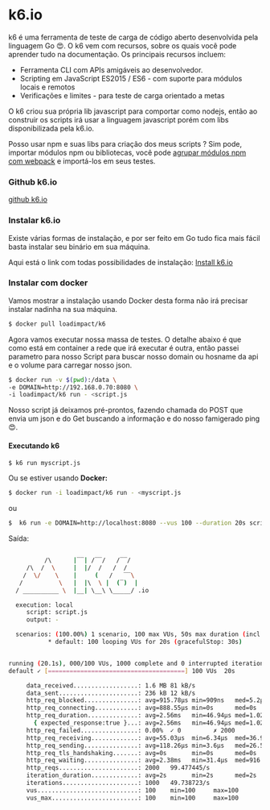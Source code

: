 # k6.io

k6 é uma ferramenta de teste de carga de código aberto desenvolvida pela linguagem Go 😍. O k6 vem com recursos, sobre os quais você pode aprender tudo na documentação. Os principais recursos incluem:

- Ferramenta CLI com APIs amigáveis ​​ao desenvolvedor.
- Scripting em JavaScript ES2015 / ES6 - com suporte para módulos locais e remotos
- Verificações e limites - para teste de carga orientado a metas

O k6 criou sua própria lib javascript para comportar como nodejs, então ao construir os scripts irá usar a linguagem javascript porém com libs disponibilizada pela k6.io.

Posso usar npm e suas libs para criação dos meus scripts ?
Sim pode, importar módulos npm ou bibliotecas, você pode [agrupar módulos npm com webpack](https://k6.io/docs/using-k6/modules/#bundling-node-modules) e importá-los em seus testes.

### Github k6.io
[github k6.io](https://github.com/k6io/k6)

### Instalar k6.io

Existe várias formas de instalação, e por ser feito em Go tudo fica mais fácil basta instalar seu binário em sua máquina.

Aqui está o link com todas possibilidades de instalação:
[Install k6.io](https://k6.io/docs/getting-started/installation/)

### Instalar com docker

Vamos mostrar a instalação usando Docker desta forma não irá precisar instalar nadinha na sua máquina.

```bash
$ docker pull loadimpact/k6
```

Agora vamos executar nossa massa de testes. O detalhe abaixo é que como está em container a rede que irá executar é outra, então passei parametro para nosso Script para buscar nosso domain ou hosname da api e o volume para carregar nosso json.
```bash
$ docker run -v $(pwd):/data \
-e DOMAIN=http://192.168.0.70:8080 \
-i loadimpact/k6 run - <script.js
```
Nosso script já deixamos pré-prontos, fazendo chamada do POST que envia um json e do Get buscando a informação e do nosso famigerado ping 😍.

#### Executando k6

```bash
$ k6 run myscript.js
```
Ou se estiver usando **Docker:**
```bash
$ docker run -i loadimpact/k6 run - <myscript.js
```
ou

```bash
$  k6 run -e DOMAIN=http://localhost:8080 --vus 100 --duration 20s script.js

```

Saída:
```bash

          /\      |‾‾| /‾‾/   /‾‾/   
     /\  /  \     |  |/  /   /  /    
    /  \/    \    |     (   /   ‾‾\  
   /          \   |  |\  \ |  (‾)  | 
  / __________ \  |__| \__\ \_____/ .io

  execution: local
     script: script.js
     output: -

  scenarios: (100.00%) 1 scenario, 100 max VUs, 50s max duration (incl. graceful stop):
           * default: 100 looping VUs for 20s (gracefulStop: 30s)


running (20.1s), 000/100 VUs, 1000 complete and 0 interrupted iterations
default ✓ [======================================] 100 VUs  20s

     data_received..................: 1.6 MB 81 kB/s
     data_sent......................: 236 kB 12 kB/s
     http_req_blocked...............: avg=915.78µs min=909ns   med=5.2µs    max=28.05ms p(90)=9.32µs   p(95)=188.61µs
     http_req_connecting............: avg=888.55µs min=0s      med=0s       max=27.65ms p(90)=0s       p(95)=2.91µs  
     http_req_duration..............: avg=2.56ms   min=46.94µs med=1.02ms   max=27.01ms p(90)=6.83ms   p(95)=9.41ms  
       { expected_response:true }...: avg=2.56ms   min=46.94µs med=1.02ms   max=27.01ms p(90)=6.83ms   p(95)=9.41ms  
     http_req_failed................: 0.00%  ✓ 0         ✗ 2000 
     http_req_receiving.............: avg=55.03µs  min=6.34µs  med=36.93µs  max=3.45ms  p(90)=92.03µs  p(95)=112.41µs
     http_req_sending...............: avg=118.26µs min=3.6µs   med=26.56µs  max=25.99ms p(90)=180.94µs p(95)=447.84µs
     http_req_tls_handshaking.......: avg=0s       min=0s      med=0s       max=0s      p(90)=0s       p(95)=0s      
     http_req_waiting...............: avg=2.38ms   min=31.4µs  med=916.17µs max=21.12ms p(90)=6.53ms   p(95)=9.19ms  
     http_reqs......................: 2000   99.477445/s
     iteration_duration.............: avg=2s       min=2s      med=2s       max=2.03s   p(90)=2.02s    p(95)=2.03s   
     iterations.....................: 1000   49.738723/s
     vus............................: 100    min=100     max=100
     vus_max........................: 100    min=100     max=100

```